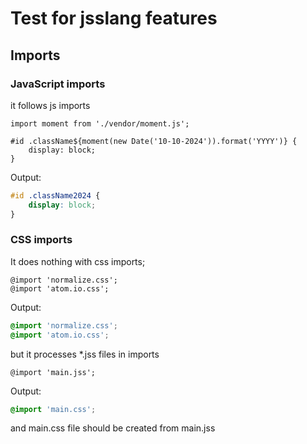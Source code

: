 # Test for jsslang features

## Imports

### JavaScript imports

it follows js imports
```jsslang
import moment from './vendor/moment.js';

#id .className${moment(new Date('10-10-2024')).format('YYYY')} {
    display: block;
}
```

Output:
```css
#id .className2024 {
    display: block;
}
```

### CSS imports

It does nothing with css imports;
```jsslang
@import 'normalize.css';
@import 'atom.io.css';
```

Output:
```css
@import 'normalize.css';
@import 'atom.io.css';
```

but it processes *.jss files in imports
```jsslang
@import 'main.jss';
```

Output:
```css
@import 'main.css';
```

and main.css file should be created from main.jss
